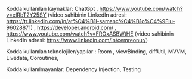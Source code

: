 Kodda kullanılan kaynaklar: 
ChatGpt , 
https://www.youtube.com/watch?v=eIRbT2Y25SY (video sahibinin LinkedIn adresi: https://tr.linkedin.com/in/at%C4%B1l-samanc%C4%B1o%C4%9Flu-96028871) ,
https://developer.android.com/ ,
https://www.youtube.com/watch?v=FROxASBWtHE (video sahibinin LinkedIn adresi: https://www.linkedin.com/in/cemreonur/)

Kodda kullanılan teknolojiler/yapılar : Room , viewBinding, diffUtil, MVVM, Livedata, Coroutines,  

Kodda kullanılmayanlar: Dependency Injection, Testing 
